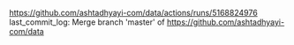 https://github.com/ashtadhyayi-com/data/actions/runs/5168824976
last_commit_log: Merge branch 'master' of https://github.com/ashtadhyayi-com/data